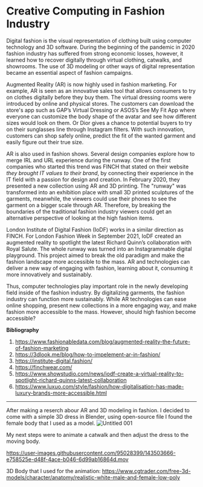 # Creative Computing in Fashion Industry 

Digital fashion is the visual representation of clothing built using computer technology and 3D software. 
During the beginning of the pandemic in 2020 fashion industry has suffered from strong economic losses, however, 
it learned how to recover digitally through virtual clothing, catwalks, and showrooms. 
The use of 3D modeling or other ways of digital representation became an essential aspect of fashion campaigns.

Augmented Reality (AR) is now highly used in fashion marketing. For example, AR is seen as an innovative sales tool 
that allows consumers to try on clothes digitally before they buy them. The virtual dressing rooms were introduced 
by online and physical stores. The customers can download the store's app such as GAP’s Virtual Dressing or 
ASOS’s See My Fit App where everyone can customize the body shape of the avatar and see how different sizes would look on them. 
Or Dior gives a chance to potential buyers to try on their sunglasses line through Instagram filters. With such innovation, 
customers can shop safely online, predict the fit of the wanted garment and easily figure out their true size.

AR is also used in fashion shows. Several design companies explore how to merge IRL and URL experience during the runway.
One of the first companies who started this trend was FINCH that stated on their website *they brought IT values to their brand*, 
by connecting their experience in the IT field with a passion for design and creation. In February 2020, they presented 
a new collection using AR and 3D printing. The "runway" was transformed into an exhibition place with small 3D printed sculptures of the garments,
meanwhile, the viewers could use their phones to see the garment on a bigger scale through AR. Therefore, by breaking the boundaries 
of the traditional fashion industry viewers could get an alternative perspective of looking at the high fashion items. 

London Institute of Digital Fashion (IoDF) works in a similar direction as FINCH. For London Fashion Week in September 2021, 
IoDF created an augmented reality to spotlight the latest Richard Quinn’s collaboration with Royal Salute. The whole runway was turned into 
an Instagrammable digital playground. This project aimed to break the old paradigm and make the fashion landscape more accessible to the mass. 
AR and technologies can deliver a new way of engaging with fashion, learning about it, consuming it more innovatively and sustainably. 

Thus, computer technologies play important role in the newly developing field inside of the fashion industry. By digitalizing garments,
the fashion industry can function more sustainably. While AR technologies can ease online shopping, present new collections in a more engaging way,
and make fashion more accessible to the mass. However, should high fashion become accessible? 


**Bibliography**

1. https://www.fashionabledata.com/blog/augmented-reality-the-future-of-fashion-marketing 
2. https://3dlook.me/blog/how-to-impelement-ar-in-fashion/ 
3. https://institute-digital.fashion/ 
4. https://finchwear.com/ 
5. https://www.showstudio.com/news/iodf-create-a-virtual-reality-to-spotlight-richard-quinns-latest-collaboration 
6. https://www.luxuo.com/style/fashion/how-digitalisation-has-made-luxury-brands-more-accessible.html

--------------------------------------------------------------------------------------------------------------------------------------------------------------------

After making a reserch abour AR and 3D modeling in fashion. I decided to come with a simple 3D dress in Blender, using open-source file I found the female body that I used as a model. 
![Untitled 001](https://user-images.githubusercontent.com/95028399/143462390-facec5c9-fc42-42d1-aed6-3986ac78145f.jpeg)

My next steps were to animate a catwalk and then adjust the dress to the moving body. 

https://user-images.githubusercontent.com/95028399/143503666-e758525e-d48f-4ace-b046-6d99ab16864d.mov

3D Body that I used for the animation:
https://www.cgtrader.com/free-3d-models/character/anatomy/realistic-white-male-and-female-low-poly


